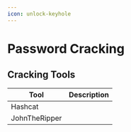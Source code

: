 ```yaml
---
icon: unlock-keyhole
---
```


# Password Cracking

## Cracking Tools

| Tool          | Description |
| ------------- | ----------- |
| Hashcat       |             |
| JohnTheRipper |             |
